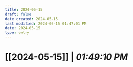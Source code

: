 ```yaml
---
title: 2024-05-15
draft: false
date created: 2024-05-15
last modified: 2024-05-15 01:47:01 PM
date: 2024-05-15
type: entry
---
```


# **[[2024-05-15]]** | *01:49:10 PM*

